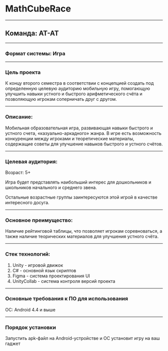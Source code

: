 # MathCubeRace
---
## Команда: AT-AT
---
### Формат системы: Игра
---
### Цель проекта

К концу второго семестра в соответствии с концепцией создать под определенную целевую аудиторию мобильную игру, помогающую улучшить навыки устного и быстрого арифметического счёта и позволяющую игрокам соперничать друг с другом. 

---
### Описание: 

Мобильная образовательная игра, развивающая навыки быстрого и устного счета, «казуально-аркадного» жанра. В игре есть возможность конкуренции между игроками и теоретические материалы, содержащие советы для улучшение навыков быстрого и устного счётов.

---
### Целевая аудитория: 

Возраст: 5+

Игра будет представлять наибольший интерес для дошкольников и школьников начального и среднего звена.

Остальные возрастные группы заинтересуются этой игрой в качестве интересного досуга.

---
### Основное преимущество:

Наличие рейтинговой таблицы, что позволяет игрокам соревноваться, а также наличие теорических материалов для улучшения устного счёта.

---
### Стек технологий:
1. Unity - игровой движок
2. C# - основной язык скриптов
3. Figma - система проектирования UI
4. UnityCollab - система контроля версий проекта
---

### Основные требования к ПО для использования

ОС: Android 4.4 и выше

---
### Порядок установки

Запустить apk-файл на Android-устройстве и ОС установит игру на ваш гаджет
